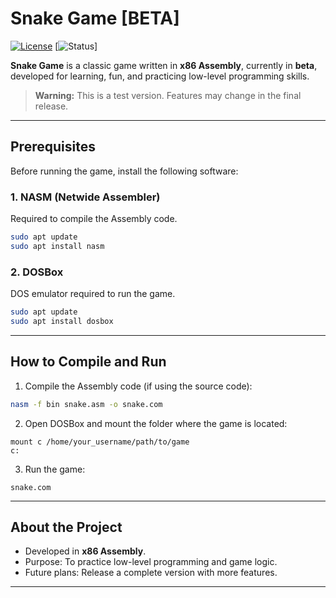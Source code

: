 # Snake Game \[BETA]

[![License](https://img.shields.io/badge/license-MIT-green)](LICENSE)
\[![Status](https://img.shields.io/badge/status-Beta-yellow)]

**Snake Game** is a classic game written in **x86 Assembly**, currently in **beta**, developed for learning, fun, and practicing low-level programming skills.

> **Warning:** This is a test version. Features may change in the final release.

---

## Prerequisites

Before running the game, install the following software:

### 1. NASM (Netwide Assembler)

Required to compile the Assembly code.

```bash
sudo apt update
sudo apt install nasm
```

### 2. DOSBox

DOS emulator required to run the game.

```bash
sudo apt update
sudo apt install dosbox
```

---

## How to Compile and Run

1. Compile the Assembly code (if using the source code):

```bash
nasm -f bin snake.asm -o snake.com
```

2. Open DOSBox and mount the folder where the game is located:

```dos
mount c /home/your_username/path/to/game
c:
```

3. Run the game:

```dos
snake.com
```

---

## About the Project

* Developed in **x86 Assembly**.
* Purpose: To practice low-level programming and game logic.
* Future plans: Release a complete version with more features.

---

